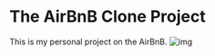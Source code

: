 # The AirBnB Clone Project
This is my personal project on the AirBnB.
![img](https://s3.amazonaws.com/alx-intranet.hbtn.io/uploads/medias/2018/6/65f4a1dd9c51265f49d0.png?X-Amz-Algorithm=AWS4-HMAC-SHA256&X-Amz-Credential=AKIARDDGGGOUSBVO6H7D%2F20221121%2Fus-east-1%2Fs3%2Faws4_request&X-Amz-Date=20221121T065948Z&X-Amz-Expires=86400&X-Amz-SignedHeaders=host&X-Amz-Signature=8b8bb50aa4939b215f5a4f9008c0d0ecfeb8bd1ec87b2e1bae9dd5ad289aa9d9)

